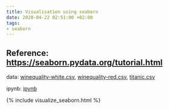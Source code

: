 ```yaml
---
title: Visualisation using seaborn
date: 2020-04-22 02:51:00 +02:00
tags:
- seaborn
---
```


## Reference: https://seaborn.pydata.org/tutorial.html

data: [winequality-white.csv](/uploads/winequality-white.csv), [winequality-red.csv](/uploads/winequality-red.csv), [titanic.csv](/uploads/titanic-3e6feb.csv)

ipynb: [ipynb](https://github.com/gowthamsharma/myblog_finpy.org/blob/gh-pages/uploads/visualize_seaborn.ipynb)

{% include visualize_seaborn.html %}